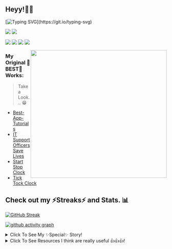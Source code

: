 ## Heyy!🐱‍💻

[![Typing SVG](https://readme-typing-svg.herokuapp.com?font=&vCenter=true&lines=Heyy%2C+I+am+CodingSpecies!!+%F0%9F%91%8B;Love+to+make+new+websites+and+apps!;I+use+React.js+%E2%9A%9B%2C+CSS%2C+HTML!!!)](https://git.io/typing-svg)

![](https://komarev.com/ghpvc/?username=CodingSpecies)
<img src="https://www.codewars.com/users/DestinyCodeSavvy/badges/micro"/>

![](https://img.shields.io/badge/JavaScript-Logic-informational?style=flat&logo=<>&logoColor=white&color=purple)
![](https://img.shields.io/badge/HTML-DOM-informational?style=flat&logo=<>&logoColor=white&color=2bbc8a)
![](https://img.shields.io/badge/CSS-Style-informational?style=flat&logo=<>&logoColor=white&color=red)
![](https://img.shields.io/badge/Markdown-LightWeight-informational?style=flat&logo=<>&logoColor=white&color=yellow)

<img src="https://images.unsplash.com/photo-1564865878688-9a244444042a?ixid=MnwxMjA3fDB8MHxzZWFyY2h8MXx8ZWF0JTIwc2xlZXAlMjBjb2RlfGVufDB8fDB8fA%3D%3D&ixlib=rb-1.2.1&auto=format&fit=crop&w=500&q=60" height="400px" width="425px" style="float: right;">

### My Original 🌟BEST🌟 Works:

> Take a Look... 😁

- [Best-App-Tutorials](https://github.com/CodingSpecies/Best-App-Tutorials)
- [IT Support Officers Save Lives](https://CodingSpecies/itsupportofficerssavelives.github.io)
- [Start Stop Clock](https://github.com/CodingSpecies/StartStopClock)
- [Tick Tock Clock](https://github.com/CodingSpecies/TickTockClock)

## Check out my ⚡Streaks⚡ and Stats. 📊

<!-- <img src="https://ghchart.rshah.org/CodingSpecies" alt="2016rshah's Github chart" />
 -->
[![GitHub Streak](http://github-readme-streak-stats.herokuapp.com?user=CodingSpecies&theme=blue-green&count_private=true)](https://git.io/streak-stats)

[![github activity graph](https://activity-graph.herokuapp.com/graph?username=CodingSpecies&theme=react-dark)](https://github.com/ashutosh00710/github-readme-activity-graph)

<details close>
  <summary> Click To See My ✨Special✨ Story! </summary>
  <br>
   Heyy! Aspiring Programmer RIGHT Here. (Ta Da! 🎩🐣)!! <img src="https://user-images.githubusercontent.com/70807500/120706795-6fdde280-c4b1-11eb-9c50-f290d234d8a1.jpg" height="50px" width="50px">
  
I wish to create helpful code for 🌟EVERYONE🌟!!! <img src="https://user-images.githubusercontent.com/70807500/120776816-840af980-c51c-11eb-8198-701c3c10b3bd.jpg" height="50px" width="50px">

I like to think of new code projects... 🤔💭 <img src="https://user-images.githubusercontent.com/70807500/120706904-93089200-c4b1-11eb-8f03-7ad6dc5cd6fd.jpg" height="50px" width="50px">
  </details>
<details close>
  <summary> Click To See Resources I think are really useful 👍👍👍! </summary>
  <br>
  
- [x] For high resolution backgrounds and images, I use [Freepik](https://www.freepik.com/)!
- [x] I use [Flaticon](https://www.flaticon.com/) for all of my icons and crystal-clear logos!!
- [x] OBVIOUSLY, I use [W3 Schools](https://www.w3schools.com/) for all my code bits and pieces!
 </details>
